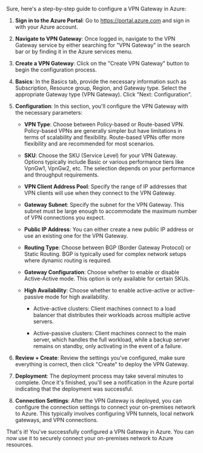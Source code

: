 Sure, here's a step-by-step guide to configure a VPN Gateway in Azure:

1. **Sign in to the Azure Portal**: Go to https://portal.azure.com and sign in with your Azure account.

2. **Navigate to VPN Gateway**: Once logged in, navigate to the VPN Gateway service by either searching for "VPN Gateway" in the search bar or by finding it in the Azure services menu.

3. **Create a VPN Gateway**: Click on the "Create VPN Gateway" button to begin the configuration process.

4. **Basics**: In the Basics tab, provide the necessary information such as Subscription, Resource group, Region, and Gateway type. Select the appropriate Gateway type (VPN Gateway). Click "Next: Configuration".

5. **Configuration**: In this section, you'll configure the VPN Gateway with the necessary parameters:
   - **VPN Type**: Choose between Policy-based or Route-based VPN. Policy-based VPNs are generally simpler but have limitations in terms of scalability and flexibility. Route-based VPNs offer more flexibility and are recommended for most scenarios.
   - **SKU**: Choose the SKU (Service Level) for your VPN Gateway. Options typically include Basic or various performance tiers like VpnGw1, VpnGw2, etc. The selection depends on your performance and throughput requirements.
   - **VPN Client Address Pool**: Specify the range of IP addresses that VPN clients will use when they connect to the VPN Gateway.
   - **Gateway Subnet**: Specify the subnet for the VPN Gateway. This subnet must be large enough to accommodate the maximum number of VPN connections you expect.
   - **Public IP Address**: You can either create a new public IP address or use an existing one for the VPN Gateway.
   - **Routing Type**: Choose between BGP (Border Gateway Protocol) or Static Routing. BGP is typically used for complex network setups where dynamic routing is required.
   - **Gateway Configuration**: Choose whether to enable or disable Active-Active mode. This option is only available for certain SKUs.
   - **High Availability**: Choose whether to enable active-active or active-passive mode for high availability.

        - Active-active clusters: Client machines connect to a load balancer that distributes their workloads across multiple active servers. 

        - Active-passive clusters: Client machines connect to the main server, which handles the full workload, while a backup server remains on standby, only activating in the event of a failure.

   
6. **Review + Create**: Review the settings you've configured, make sure everything is correct, then click "Create" to deploy the VPN Gateway.

7. **Deployment**: The deployment process may take several minutes to complete. Once it's finished, you'll see a notification in the Azure portal indicating that the deployment was successful.

8. **Connection Settings**: After the VPN Gateway is deployed, you can configure the connection settings to connect your on-premises network to Azure. This typically involves configuring VPN tunnels, local network gateways, and VPN connections.

That's it! You've successfully configured a VPN Gateway in Azure. You can now use it to securely connect your on-premises network to Azure resources.
